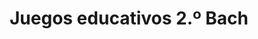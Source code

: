 ---
title: "Juegos educativos 2.º Bach"  # Add a page title.
summary: "Juegos educativos de Física y Química de 2.º Bach."  # Add a page description.
type: "widget_page"  # Page type is a Widget Page
url: "recursos-fisica-quimica/juegos-educativos/2bach"
---